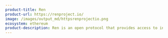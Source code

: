 ```yaml
---
product-title: Ren
product-url: https://renproject.io/
image: /images/output_md/httpsrenprojectio.png
ecosystem: ethereum
product-description: Ren is an open protocol that provides access to inter-blockchain liquidity for all decentralized applications.
---
```

